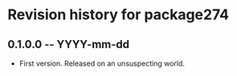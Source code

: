 # Revision history for package274

## 0.1.0.0 -- YYYY-mm-dd

* First version. Released on an unsuspecting world.
